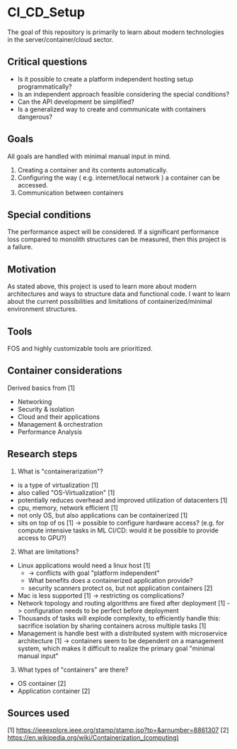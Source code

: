 # CI_CD_Setup
The goal of this repository is primarily to learn about modern technologies in the server/container/cloud sector.

## Critical questions
- Is it possible to create a platform independent hosting setup programmatically?
- Is an independent approach feasible considering the special conditions?
- Can the API development be simplified?
- Is a generalized way to create and communicate with containers dangerous?

## Goals
All goals are handled with minimal manual input in mind.
1. Creating a container and its contents automatically.
2. Configuring the way ( e.g. internet/local network ) a container can be accessed.
3. Communication between containers

## Special conditions
The performance aspect will be considered.
If a significant performance loss compared to monolith structures can be measured, then this project is a failure.

## Motivation
As stated above, this project is used to learn more about modern architectures and ways to structure data and functional code.
I want to learn about the current possibilities and limitations of containerized/minimal environment structures.

## Tools
FOS and highly customizable tools are prioritized.

## Container considerations
Derived basics from [1]
- Networking
- Security & isolation
- Cloud and their applications
- Management & orchestration
- Performance Analysis

## Research steps
1. What is "containerarization"?
  - is a type of virtualization [1] 
  - also called "OS-Virtualization" [1] 
  - potentially reduces overhead and improved utilization of datacenters [1] 
  - cpu, memory, network efficient [1]
  - not only OS, but also applications can be containerized [1] 
  - sits on top of os [1] -> possible to configure hardware access? (e.g. for compute intensive tasks in ML CI/CD: would it be possible to provide access to GPU?)
2. What are limitations?
  - Linux applications would need a linux host [1] 
    - -> conflicts with goal "platform independent" 
    - What benefits does a containerized application provide?
    - security scanners protect os, but not application containers [2]
  - Mac is less supported [1] -> restricting os complications?
  - Network topology and routing algorithms are fixed after deployment [1] -> configuration needs to be perfect before deployment 
  - Thousands of tasks will explode complexity, to efficiently handle this: sacrifice isolation by sharing containers across multiple tasks [1]
  - Management is handle best with a distributed system with microservice architecture [1] -> containers seem to be dependent on a management system, which makes it difficult to realize the primary goal "minimal manual input"
3. What types of "containers" are there?
  - OS container [2]
  - Application container [2]


## Sources used
[1] https://ieeexplore.ieee.org/stamp/stamp.jsp?tp=&arnumber=8861307
[2] https://en.wikipedia.org/wiki/Containerization_(computing)
